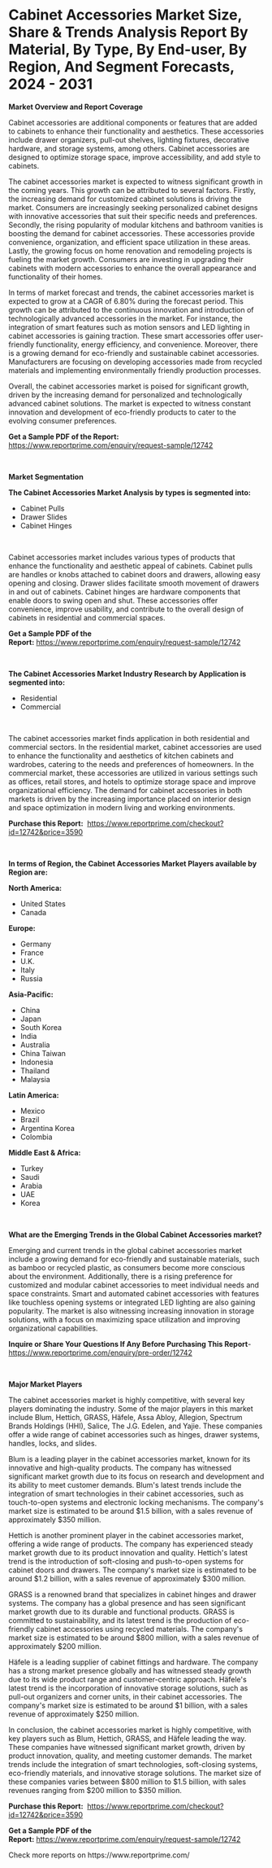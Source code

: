 <p><h1>Cabinet Accessories Market Size, Share & Trends Analysis Report By Material, By Type, By End-user, By Region, And Segment Forecasts, 2024 - 2031</h1></p><p><strong>Market Overview and Report Coverage</strong></p>
<p><p>Cabinet accessories are additional components or features that are added to cabinets to enhance their functionality and aesthetics. These accessories include drawer organizers, pull-out shelves, lighting fixtures, decorative hardware, and storage systems, among others. Cabinet accessories are designed to optimize storage space, improve accessibility, and add style to cabinets.</p><p>The cabinet accessories market is expected to witness significant growth in the coming years. This growth can be attributed to several factors. Firstly, the increasing demand for customized cabinet solutions is driving the market. Consumers are increasingly seeking personalized cabinet designs with innovative accessories that suit their specific needs and preferences. Secondly, the rising popularity of modular kitchens and bathroom vanities is boosting the demand for cabinet accessories. These accessories provide convenience, organization, and efficient space utilization in these areas. Lastly, the growing focus on home renovation and remodeling projects is fueling the market growth. Consumers are investing in upgrading their cabinets with modern accessories to enhance the overall appearance and functionality of their homes.</p><p>In terms of market forecast and trends, the cabinet accessories market is expected to grow at a CAGR of 6.80% during the forecast period. This growth can be attributed to the continuous innovation and introduction of technologically advanced accessories in the market. For instance, the integration of smart features such as motion sensors and LED lighting in cabinet accessories is gaining traction. These smart accessories offer user-friendly functionality, energy efficiency, and convenience. Moreover, there is a growing demand for eco-friendly and sustainable cabinet accessories. Manufacturers are focusing on developing accessories made from recycled materials and implementing environmentally friendly production processes.</p><p>Overall, the cabinet accessories market is poised for significant growth, driven by the increasing demand for personalized and technologically advanced cabinet solutions. The market is expected to witness constant innovation and development of eco-friendly products to cater to the evolving consumer preferences.</p></p>
<p><strong>Get a Sample PDF of the Report:</strong> <a href="https://www.reportprime.com/enquiry/request-sample/12742">https://www.reportprime.com/enquiry/request-sample/12742</a></p>
<p>&nbsp;</p>
<p><strong>Market Segmentation</strong></p>
<p><strong>The Cabinet Accessories Market Analysis by types is segmented into:</strong></p>
<p><ul><li>Cabinet Pulls</li><li>Drawer Slides</li><li>Cabinet Hinges</li></ul></p>
<p>&nbsp;</p>
<p><p>Cabinet accessories market includes various types of products that enhance the functionality and aesthetic appeal of cabinets. Cabinet pulls are handles or knobs attached to cabinet doors and drawers, allowing easy opening and closing. Drawer slides facilitate smooth movement of drawers in and out of cabinets. Cabinet hinges are hardware components that enable doors to swing open and shut. These accessories offer convenience, improve usability, and contribute to the overall design of cabinets in residential and commercial spaces.</p></p>
<p><strong>Get a Sample PDF of the Report:</strong>&nbsp;<a href="https://www.reportprime.com/enquiry/request-sample/12742">https://www.reportprime.com/enquiry/request-sample/12742</a></p>
<p>&nbsp;</p>
<p><strong>The Cabinet Accessories Market Industry Research by Application is segmented into:</strong></p>
<p><ul><li>Residential</li><li>Commercial</li></ul></p>
<p>&nbsp;</p>
<p><p>The cabinet accessories market finds application in both residential and commercial sectors. In the residential market, cabinet accessories are used to enhance the functionality and aesthetics of kitchen cabinets and wardrobes, catering to the needs and preferences of homeowners. In the commercial market, these accessories are utilized in various settings such as offices, retail stores, and hotels to optimize storage space and improve organizational efficiency. The demand for cabinet accessories in both markets is driven by the increasing importance placed on interior design and space optimization in modern living and working environments.</p></p>
<p><strong>Purchase this Report:</strong>&nbsp; <a href="https://www.reportprime.com/checkout?id=12742&price=3590">https://www.reportprime.com/checkout?id=12742&price=3590</a></p>
<p>&nbsp;</p>
<p><strong>In terms of Region, the Cabinet Accessories Market Players available by Region are:</strong></p>
<p>
    <p> <strong> North America: </strong>
        <ul>
            <li>United States</li>
            <li>Canada</li>
        </ul>
        </p> 
    <p> <strong> Europe: </strong>
        <ul>
            <li>Germany</li>
            <li>France</li>
            <li>U.K.</li>
            <li>Italy</li>
            <li>Russia</li>
        </ul>
        </p> 
    <p> <strong> Asia-Pacific: </strong>
        <ul>
            <li>China</li>
            <li>Japan</li>
            <li>South Korea</li>
            <li>India</li>
            <li>Australia</li>
            <li>China Taiwan</li>
            <li>Indonesia</li>
            <li>Thailand</li>
            <li>Malaysia</li>
        </ul>
        </p> 
    <p> <strong> Latin America: </strong>
        <ul>
            <li>Mexico</li>
            <li>Brazil</li>
            <li>Argentina Korea</li>
            <li>Colombia</li>
        </ul>
        </p> 
    <p> <strong> Middle East & Africa: </strong>
        <ul>
            <li>Turkey</li>
            <li>Saudi</li>
            <li>Arabia</li>
            <li>UAE</li>
            <li>Korea</li>
        </ul>
    </p>
    </p>
<p>&nbsp;</p>
<p><strong>What are the Emerging Trends in the Global Cabinet Accessories market?</strong></p>
<p><p>Emerging and current trends in the global cabinet accessories market include a growing demand for eco-friendly and sustainable materials, such as bamboo or recycled plastic, as consumers become more conscious about the environment. Additionally, there is a rising preference for customized and modular cabinet accessories to meet individual needs and space constraints. Smart and automated cabinet accessories with features like touchless opening systems or integrated LED lighting are also gaining popularity. The market is also witnessing increasing innovation in storage solutions, with a focus on maximizing space utilization and improving organizational capabilities.</p></p>
<p><strong>Inquire or Share Your Questions If Any Before Purchasing This Report</strong>- <a href="https://www.reportprime.com/enquiry/pre-order/12742">https://www.reportprime.com/enquiry/pre-order/12742</a></p>
<p>&nbsp;</p>
<p><strong>Major Market Players</strong></p>
<p><p>The cabinet accessories market is highly competitive, with several key players dominating the industry. Some of the major players in this market include Blum, Hettich, GRASS, Häfele, Assa Abloy, Allegion, Spectrum Brands Holdings (HHI), Salice, The J.G. Edelen, and Yajie. These companies offer a wide range of cabinet accessories such as hinges, drawer systems, handles, locks, and slides.</p><p>Blum is a leading player in the cabinet accessories market, known for its innovative and high-quality products. The company has witnessed significant market growth due to its focus on research and development and its ability to meet customer demands. Blum's latest trends include the integration of smart technologies in their cabinet accessories, such as touch-to-open systems and electronic locking mechanisms. The company's market size is estimated to be around $1.5 billion, with a sales revenue of approximately $350 million.</p><p>Hettich is another prominent player in the cabinet accessories market, offering a wide range of products. The company has experienced steady market growth due to its product innovation and quality. Hettich's latest trend is the introduction of soft-closing and push-to-open systems for cabinet doors and drawers. The company's market size is estimated to be around $1.2 billion, with a sales revenue of approximately $300 million.</p><p>GRASS is a renowned brand that specializes in cabinet hinges and drawer systems. The company has a global presence and has seen significant market growth due to its durable and functional products. GRASS is committed to sustainability, and its latest trend is the production of eco-friendly cabinet accessories using recycled materials. The company's market size is estimated to be around $800 million, with a sales revenue of approximately $200 million.</p><p>Häfele is a leading supplier of cabinet fittings and hardware. The company has a strong market presence globally and has witnessed steady growth due to its wide product range and customer-centric approach. Häfele's latest trend is the incorporation of innovative storage solutions, such as pull-out organizers and corner units, in their cabinet accessories. The company's market size is estimated to be around $1 billion, with a sales revenue of approximately $250 million.</p><p>In conclusion, the cabinet accessories market is highly competitive, with key players such as Blum, Hettich, GRASS, and Häfele leading the way. These companies have witnessed significant market growth, driven by product innovation, quality, and meeting customer demands. The market trends include the integration of smart technologies, soft-closing systems, eco-friendly materials, and innovative storage solutions. The market size of these companies varies between $800 million to $1.5 billion, with sales revenues ranging from $200 million to $350 million.</p></p>
<p><strong>Purchase this Report:</strong>&nbsp;&nbsp;<a href="https://www.reportprime.com/checkout?id=12742&price=3590">https://www.reportprime.com/checkout?id=12742&price=3590</a></p>
<p></p>
<p><strong>Get a Sample PDF of the Report:</strong>&nbsp;<a href="https://www.reportprime.com/enquiry/request-sample/12742">https://www.reportprime.com/enquiry/request-sample/12742</a></p>
<p>Check more reports on https://www.reportprime.com/</p>